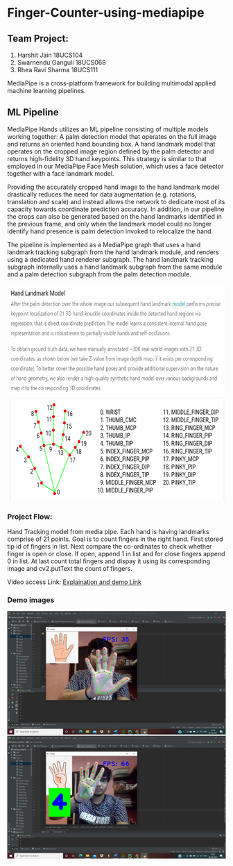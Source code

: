 # Finger-Counter-using-mediapipe

## Team Project:

1. Harshit Jain 18UCS104
2. Swarnendu Ganguli 18UCS068
3. Rhea Ravi Sharma 18UCS111

MediaPipe is a cross-platform framework for building multimodal applied machine learning pipelines.

## ML Pipeline

MediaPipe Hands utilizes an ML pipeline consisting of multiple models working together: A palm detection model that operates on the full image and returns an oriented hand bounding box. A hand landmark model that operates on the cropped image region defined by the palm detector and returns high-fidelity 3D hand keypoints. This strategy is similar to that employed in our MediaPipe Face Mesh solution, which uses a face detector together with a face landmark model.

Providing the accurately cropped hand image to the hand landmark model drastically reduces the need for data augmentation (e.g. rotations, translation and scale) and instead allows the network to dedicate most of its capacity towards coordinate prediction accuracy. In addition, in our pipeline the crops can also be generated based on the hand landmarks identified in the previous frame, and only when the landmark model could no longer identify hand presence is palm detection invoked to relocalize the hand.

The pipeline is implemented as a MediaPipe graph that uses a hand landmark tracking subgraph from the hand landmark module, and renders using a dedicated hand renderer subgraph. The hand landmark tracking subgraph internally uses a hand landmark subgraph from the same module and a palm detection subgraph from the palm detection module.

<p align="center">
<img src="https://github.com/HarshitDolu/Finger-Counter-using-mediapipe/blob/main/info.png" width="500" height="500"/>
</p>



### Project Flow:

Hand Tracking model from media pipe. Each hand is having landmarks comprise of 21 points.
Goal is to count fingers in the right hand.
First stored tip id of fingers in list.
Next compare the co-ordinates to check whether finger is open or close.
If open, append 1 in list and for close fingers append 0 in list.
At last count total fingers and dispay it using its corresponding image and cv2.putText the count of fingers.

Video access Link: <a href="https://drive.google.com/file/d/1DywwWep3h_pIXfMfBrThQmvijBNGhUQd/view?usp=sharing">Explaination and demo Link</a>


### Demo images

<p align="center">

  
<img src="https://github.com/HarshitDolu/Finger-Counter-using-mediapipe/blob/main/demo1.jpeg" width="600"/>
<img src="https://github.com/HarshitDolu/Finger-Counter-using-mediapipe/blob/main/demo2.jpeg" width="600"/>
</p>
